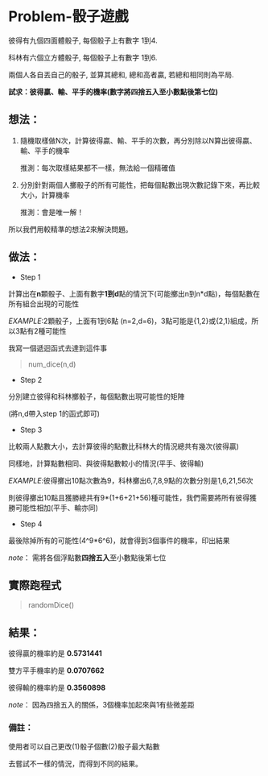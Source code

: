 # Problem-骰子遊戲

彼得有九個四面體骰子, 每個骰子上有數字 1到4. 

科林有六個立方體骰子, 每個骰子上有數字 1到6.

兩個人各自丟自己的骰子, 並算其總和, 總和高者贏, 若總和相同則為平局.

**試求：彼得贏、輸、平手的機率(數字將四捨五入至小數點後第七位)**


## 想法：

1. 隨機取樣做N次，計算彼得贏、輸、平手的次數，再分別除以N算出彼得贏、輸、平手的機率

   推測：每次取樣結果都不一樣，無法給一個精確值
              
              
2. 分別針對兩個人擲骰子的所有可能性，把每個點數出現次數記錄下來，再比較大小，計算機率

   推測：會是唯一解！
  
所以我們用較精準的想法2來解決問題。

## 做法：
* Step 1

計算出在**n**顆骰子、上面有數字**1到d**點的情況下(可能擲出n到n*d點)，每個點數在所有組合出現的可能性

*EXAMPLE*:2顆骰子，上面有1到6點 (n=2,d=6)，3點可能是{1,2}或{2,1}組成，所以3點有2種可能性

我寫一個遞迴函式去達到這件事 

>num_dice(n,d) 

* Step 2

分別建立彼得和科林擲骰子，每個點數出現可能性的矩陣 

(將n,d帶入step 1的函式即可)

* Step 3

比較兩人點數大小，去計算彼得的點數比科林大的情況總共有幾次(彼得贏)

同樣地，計算點數相同、與彼得點數較小的情況(平手、彼得輸)

*EXAMPLE*:彼得擲出10點次數為9，科林擲出6,7,8,9點的次數分別是1,6,21,56次

則彼得擲出10點且獲勝總共有9*(1+6+21+56)種可能性，我們需要將所有彼得獲勝可能性相加(平手、輸亦同)

* Step 4

最後除掉所有的可能性(4^9*6^6)，就會得到3個事件的機率，印出結果

*note*： 需將各個浮點數**四捨五入**至小數點後第七位

## 實際跑程式

>randomDice()

## 結果：

彼得贏的機率約是 **0.5731441** 

雙方平手機率約是 **0.0707662**

彼得輸的機率約是 **0.3560898**

*note*： 因為四捨五入的關係，3個機率加起來與1有些微差距

### 備註：

使用者可以自己更改(1)骰子個數(2)骰子最大點數

去嘗試不一樣的情況，而得到不同的結果。
